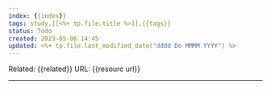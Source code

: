 ```yaml
---
index: {{index}}
tags: study,[[<%+ tp.file.title %>]],{{tags}}
status: Todo
created: 2023-05-06 14:45
updated: <%+ tp.file.last_modified_date("dddd Do MMMM YYYY") %>
---
```

Related: {{related}}
URL: {{resourc url}}

---
